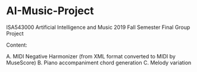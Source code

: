 # AI-Music-Project

ISA543000 Artificial Intelligence and Music
2019 Fall Semester
Final Group Project

Content:

A. MIDI Negative Harmonizer (from XML format converted to MIDI by MuseScore)
B. Piano accompaniment chord generation
C. Melody variation
